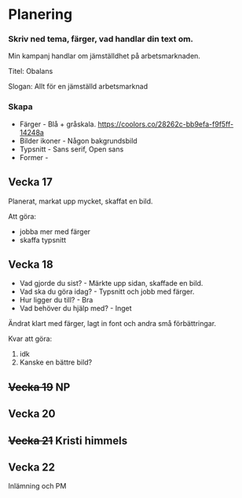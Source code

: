 # Planering

### Skriv ned tema, färger, vad handlar din text om.

Min kampanj handlar om jämställdhet på arbetsmarknaden. 

Titel: Obalans

Slogan: Allt för en jämställd arbetsmarknad

### Skapa 

* Färger - Blå + gråskala. https://coolors.co/28262c-bb9efa-f9f5ff-14248a
* Bilder ikoner - Någon bakgrundsbild
* Typsnitt - Sans serif, Open sans
* Former - 



## Vecka 17
Planerat, markat upp mycket, skaffat en bild. 

Att göra: 

* jobba mer med färger
* skaffa typsnitt


## Vecka 18
* Vad gjorde du sist? - Märkte upp sidan, skaffade en bild. 
* Vad ska du göra idag? - Typsnitt och jobb med färger. 
* Hur ligger du till? - Bra
* Vad behöver du hjälp med? - Inget 

Ändrat klart med färger, lagt in font och andra små förbättringar. 

Kvar att göra:
1. idk
2. Kanske en bättre bild?


## ~~Vecka 19~~ NP


## Vecka 20



## ~~Vecka 21~~ Kristi himmels




## Vecka 22 

Inlämning och PM




